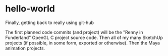 hello-world
===========

Finally, getting back to really using git-hub

The first planned code commits (and project) will be the "Renny in Funderland" OpenGL C project source code.
Then all of my many SketchUp projects (if possible, in some form, exported or otherwise).
Then the Maya animation projects.

